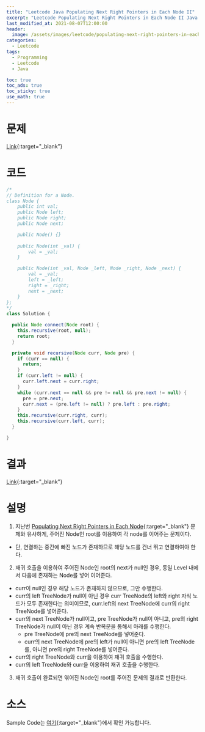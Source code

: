 ```yaml
---
title: "Leetcode Java Populating Next Right Pointers in Each Node II"
excerpt: "Leetcode Populating Next Right Pointers in Each Node II Java 풀이"
last_modified_at: 2021-08-07T12:00:00
header:
  image: /assets/images/leetcode/populating-next-right-pointers-in-each-node-ii.png
categories:
  - Leetcode
tags:
  - Programming
  - Leetcode
  - Java

toc: true
toc_ads: true
toc_sticky: true
use_math: true
---
```

# 문제
[Link](https://leetcode.com/problems/populating-next-right-pointers-in-each-node-ii/){:target="_blank"}

# 코드
```java
/*
// Definition for a Node.
class Node {
    public int val;
    public Node left;
    public Node right;
    public Node next;

    public Node() {}
    
    public Node(int _val) {
        val = _val;
    }

    public Node(int _val, Node _left, Node _right, Node _next) {
        val = _val;
        left = _left;
        right = _right;
        next = _next;
    }
};
*/
class Solution {

  public Node connect(Node root) {
    this.recursive(root, null);
    return root;
  }

  private void recursive(Node curr, Node pre) {
    if (curr == null) {
      return;
    }
    if (curr.left != null) {
      curr.left.next = curr.right;
    }
    while (curr.next == null && pre != null && pre.next != null) {
      pre = pre.next;
      curr.next = (pre.left != null) ? pre.left : pre.right;
    }
    this.recursive(curr.right, curr);
    this.recursive(curr.left, curr);
  }

}
```

# 결과
[Link](https://leetcode.com/submissions/detail/534076549/){:target="_blank"}

# 설명
1. 지난번 [Populating Next Right Pointers in Each Node](../populating-next-right-pointers-in-each-node){:target="_blank"} 문제와 유사하게, 주어진 Node인 root를 이용하여 각 node를 이어주는 문제이다.
- 단, 연결하는 중간에 빠진 노드가 존재하므로 해당 노드를 건너 뛰고 연결하여야 한다.

2. 재귀 호출을 이용하여 주어진 Node인 root의 next가 null인 경우, 동일 Level 내에서 다음에 존재하는 Node를 넣어 이어준다.
- curr이 null인 경우 해당 노드가 존재하지 않으므로, 그만 수행한다.
- curr의 left TreeNode가 null이 아닌 경우 curr TreeNode의 left와 right 자식 노드가 모두 존재한다는 의미이므로, curr.left의 next TreeNode에 curr의 right TreeNode를 넣어준다.
- curr의 next TreeNode가 null이고, pre TreeNode가 null이 아니고, pre의 right TreeNode가 null이 아닌 경우 계속 반복문을 통해서 아래를 수행한다.
  - pre TreeNode에 pre의 next TreeNode를 넣어준다.
  - curr의 next TreeNode에 pre의 left가 null이 아니면 pre의 left TreeNode를, 아니면 pre의 right TreeNode를 넣어준다.
- curr의 right TreeNode와 curr을 이용하여 재귀 호출을 수행한다.
- curr의 left TreeNode와 curr을 이용하여 재귀 호출을 수행한다.

3. 재귀 호출이 완료되면 엮어진 Node인 root를 주어진 문제의 결과로 반환한다.

# 소스
Sample Code는 [여기](https://github.com/GracefulSoul/leetcode/blob/master/src/main/java/gracefulsoul/problems/PopulatingNextRightPointersInEachNodeII.java){:target="_blank"}에서 확인 가능합니다.